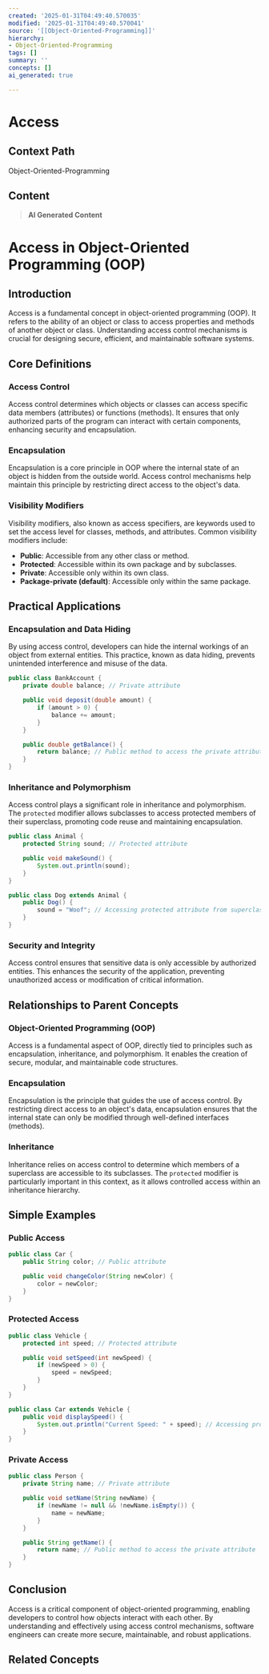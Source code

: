 ```yaml
---
created: '2025-01-31T04:49:40.570035'
modified: '2025-01-31T04:49:40.570041'
source: '[[Object-Oriented-Programming]]'
hierarchy:
- Object-Oriented-Programming
tags: []
summary: ''
concepts: []
ai_generated: true

---
```


# Access

## Context Path
Object-Oriented-Programming

## Content
> **AI Generated Content**
 # Access in Object-Oriented Programming (OOP)

## Introduction
Access is a fundamental concept in object-oriented programming (OOP). It refers to the ability of an object or class to access properties and methods of another object or class. Understanding access control mechanisms is crucial for designing secure, efficient, and maintainable software systems.

## Core Definitions

### Access Control
Access control determines which objects or classes can access specific data members (attributes) or functions (methods). It ensures that only authorized parts of the program can interact with certain components, enhancing security and encapsulation.

### Encapsulation
Encapsulation is a core principle in OOP where the internal state of an object is hidden from the outside world. Access control mechanisms help maintain this principle by restricting direct access to the object's data.

### Visibility Modifiers
Visibility modifiers, also known as access specifiers, are keywords used to set the access level for classes, methods, and attributes. Common visibility modifiers include:
- **Public**: Accessible from any other class or method.
- **Protected**: Accessible within its own package and by subclasses.
- **Private**: Accessible only within its own class.
- **Package-private (default)**: Accessible only within the same package.

## Practical Applications

### Encapsulation and Data Hiding
By using access control, developers can hide the internal workings of an object from external entities. This practice, known as data hiding, prevents unintended interference and misuse of the data.

```java
public class BankAccount {
    private double balance; // Private attribute

    public void deposit(double amount) {
        if (amount > 0) {
            balance += amount;
        }
    }

    public double getBalance() {
        return balance; // Public method to access the private attribute
    }
}
```

### Inheritance and Polymorphism
Access control plays a significant role in inheritance and polymorphism. The `protected` modifier allows subclasses to access protected members of their superclass, promoting code reuse and maintaining encapsulation.

```java
public class Animal {
    protected String sound; // Protected attribute

    public void makeSound() {
        System.out.println(sound);
    }
}

public class Dog extends Animal {
    public Dog() {
        sound = "Woof"; // Accessing protected attribute from superclass
    }
}
```

### Security and Integrity
Access control ensures that sensitive data is only accessible by authorized entities. This enhances the security of the application, preventing unauthorized access or modification of critical information.

## Relationships to Parent Concepts

### Object-Oriented Programming (OOP)
Access is a fundamental aspect of OOP, directly tied to principles such as encapsulation, inheritance, and polymorphism. It enables the creation of secure, modular, and maintainable code structures.

### Encapsulation
Encapsulation is the principle that guides the use of access control. By restricting direct access to an object's data, encapsulation ensures that the internal state can only be modified through well-defined interfaces (methods).

### Inheritance
Inheritance relies on access control to determine which members of a superclass are accessible to its subclasses. The `protected` modifier is particularly important in this context, as it allows controlled access within an inheritance hierarchy.

## Simple Examples

### Public Access
```java
public class Car {
    public String color; // Public attribute

    public void changeColor(String newColor) {
        color = newColor;
    }
}
```

### Protected Access
```java
public class Vehicle {
    protected int speed; // Protected attribute

    public void setSpeed(int newSpeed) {
        if (newSpeed > 0) {
            speed = newSpeed;
        }
    }
}

public class Car extends Vehicle {
    public void displaySpeed() {
        System.out.println("Current Speed: " + speed); // Accessing protected attribute from superclass
    }
}
```

### Private Access
```java
public class Person {
    private String name; // Private attribute

    public void setName(String newName) {
        if (newName != null && !newName.isEmpty()) {
            name = newName;
        }
    }

    public String getName() {
        return name; // Public method to access the private attribute
    }
}
```

## Conclusion
Access is a critical component of object-oriented programming, enabling developers to control how objects interact with each other. By understanding and effectively using access control mechanisms, software engineers can create more secure, maintainable, and robust applications.

## Related Concepts
